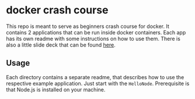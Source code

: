 # docker crash course 
This repo is meant to serve as beginners crash course for docker. It contains 2 applications that can be run inside docker containers. Each app has its own readme with some instructions on how to use them. There is also a little slide deck that can be found [here](https://de.slideshare.net/nispas/docker-crash-course).

## Usage 
Each directory contains a separate readme, that describes how to use the respective example application. Just start with the `HelloNode`. Prerequisite is that Node.js is installed on your machine. 
